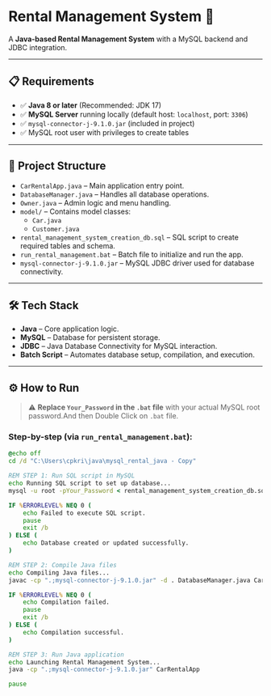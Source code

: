 # Rental Management System 🚗

A **Java-based Rental Management System** with a MySQL backend and JDBC integration.

---

## 📋 Requirements

- ✅ **Java 8 or later** (Recommended: JDK 17)
- ✅ **MySQL Server** running locally (default host: `localhost`, port: `3306`)
- ✅ `mysql-connector-j-9.1.0.jar` (included in project)
- ✅ MySQL root user with privileges to create tables

---

## 📁 Project Structure

- `CarRentalApp.java` – Main application entry point.
- `DatabaseManager.java` – Handles all database operations.
- `Owner.java` – Admin logic and menu handling.
- `model/` – Contains model classes:
  - `Car.java`
  - `Customer.java`
- `rental_management_system_creation_db.sql` – SQL script to create required tables and schema.
- `run_rental_management.bat` – Batch file to initialize and run the app.
- `mysql-connector-j-9.1.0.jar` – MySQL JDBC driver used for database connectivity.

---

## 🛠️ Tech Stack

- **Java** – Core application logic.
- **MySQL** – Database for persistent storage.
- **JDBC** – Java Database Connectivity for MySQL interaction.
- **Batch Script** – Automates database setup, compilation, and execution.

---

## ⚙️ How to Run

> ⚠️ **Replace `Your_Password` in the `.bat` file** with your actual MySQL root password.And then Double Click on `.bat` file.

### Step-by-step (via `run_rental_management.bat`):

```bat
@echo off
cd /d "C:\Users\cpkri\java\mysql_rental_java - Copy"

REM STEP 1: Run SQL script in MySQL
echo Running SQL script to set up database...
mysql -u root -pYour_Password < rental_management_system_creation_db.sql

IF %ERRORLEVEL% NEQ 0 (
    echo Failed to execute SQL script.
    pause
    exit /b
) ELSE (
    echo Database created or updated successfully.
)

REM STEP 2: Compile Java files
echo Compiling Java files...
javac -cp ".;mysql-connector-j-9.1.0.jar" -d . DatabaseManager.java CarRentalApp.java Owner.java model\Car.java model\Customer.java

IF %ERRORLEVEL% NEQ 0 (
    echo Compilation failed.
    pause
    exit /b
) ELSE (
    echo Compilation successful.
)

REM STEP 3: Run Java application
echo Launching Rental Management System...
java -cp ".;mysql-connector-j-9.1.0.jar" CarRentalApp

pause
